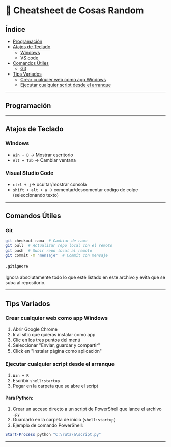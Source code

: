 # 📝 Cheatsheet de Cosas Random

## Índice
- [Programación](#programacion)
- [Atajos de Teclado](#atajos-de-teclado)
  - [Windows](#windows)
  - [VS code](#visual-Studio-Code)
- [Comandos Útiles](#comandos-utiles)
  - [Git](#git)
- [Tips Variados](#tips-variados)
  - [Crear cualquier web como app Windows](#crear-cualquier-web-como-app-windows)
  - [Ejecutar cualquier script desde el arranque](#ejecutar-cualquier-script-desde-el-arranque)

---

## Programación
---

## Atajos de Teclado
### Windows
- `Win + D` → Mostrar escritorio
- `Alt + Tab` → Cambiar ventana

### Visual Studio Code
- `ctrl + j`→ ocultar/mostrar consola
- `shift + alt + a` → comentar/descomentar codigo de colpe (seleccionando texto)
---

## Comandos Útiles
### Git
```sh
git checkout rama  # Cambiar de rama
git pull  # Actualizar repo local con el remoto
git push  # Subir repo local al remoto
git commit -m "mensaje"  # Commit con mensaje
```

#### `.gitignore`
Ignora absolutamente todo lo que esté listado en este archivo y evita que se suba al repositorio.

---

## Tips Variados
### Crear cualquier web como app Windows
1. Abrir Google Chrome
2. Ir al sitio que quieras instalar como app
3. Clic en los tres puntos del menú
4. Seleccionar "Enviar, guardar y compartir"
5. Click en "Instalar página como aplicación"

### Ejecutar cualquier script desde el arranque
1. `Win + R`
2. Escribir `shell:startup`
3. Pegar en la carpeta que se abre el script

#### Para Python:
1. Crear un acceso directo a un script de PowerShell que lance el archivo `.py`
2. Guardarlo en la carpeta de inicio (`shell:startup`)
3. Ejemplo de comando PowerShell:
```powershell
Start-Process python "C:\ruta\a\script.py"
```

---

